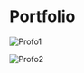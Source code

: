 # Portfolio

![Profo1](https://user-images.githubusercontent.com/50146562/59989084-a2b3a680-960b-11e9-8964-22c5aa312649.PNG)

![Profo2](https://user-images.githubusercontent.com/50146562/59989093-ac3d0e80-960b-11e9-8084-b2dc30296bfe.PNG)

